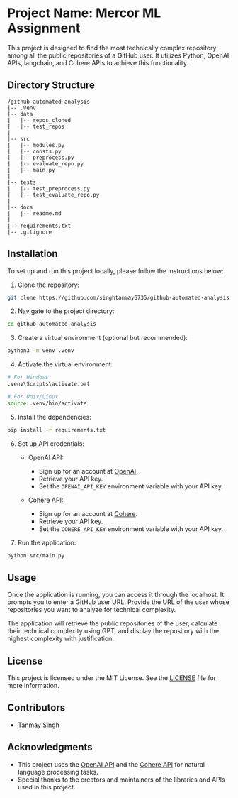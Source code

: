 # Project Name: Mercor ML Assignment

This project is designed to find the most technically complex repository among all the public repositories of a GitHub user. It utilizes Python, OpenAI APIs, langchain, and Cohere APIs to achieve this functionality.

## Directory Structure

```
/github-automated-analysis
|-- .venv
|-- data
|   |-- repos_cloned
|   |-- test_repos
|
|-- src
|   |-- modules.py
|   |-- consts.py
|   |-- preprocess.py
|   |-- evaluate_repo.py
|   |-- main.py
|
|-- tests
|   |-- test_preprocess.py
|   |-- test_evaluate_repo.py
|
|-- docs
|   |-- readme.md
|
|-- requirements.txt
|-- .gitignore
```

## Installation

To set up and run this project locally, please follow the instructions below:

1. Clone the repository:

```bash
git clone https://github.com/singhtanmay6735/github-automated-analysis.git
```

2. Navigate to the project directory:

```bash
cd github-automated-analysis
```

3. Create a virtual environment (optional but recommended):

```bash
python3 -m venv .venv
```

4. Activate the virtual environment:

```bash
# For Windows
.venv\Scripts\activate.bat

# For Unix/Linux
source .venv/bin/activate
```

5. Install the dependencies:

```bash
pip install -r requirements.txt
```

6. Set up API credentials:

   - OpenAI API:
     - Sign up for an account at [OpenAI](https://openai.com/).
     - Retrieve your API key.
     - Set the `OPENAI_API_KEY` environment variable with your API key.

   - Cohere API:
     - Sign up for an account at [Cohere](https://cohere.ai/).
     - Retrieve your API key.
     - Set the `COHERE_API_KEY` environment variable with your API key.

7. Run the application:

```bash
python src/main.py
```

## Usage

Once the application is running, you can access it through the localhost. It prompts you to enter a GitHub user URL. Provide the URL of the user whose repositories you want to analyze for technical complexity.

The application will retrieve the public repositories of the user, calculate their technical complexity using GPT, and display the repository with the highest complexity with justification.

## License

This project is licensed under the MIT License. See the [LICENSE](./LICENSE) file for more information.

## Contributors

- [Tanmay Singh](https://www.linkedin.com/in/singhtanmay345/)

## Acknowledgments

- This project uses the [OpenAI API](https://openai.com/) and the [Cohere API](https://cohere.ai/) for natural language processing tasks.
- Special thanks to the creators and maintainers of the libraries and APIs used in this project.